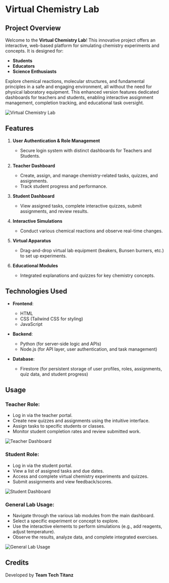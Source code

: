 # Virtual Chemistry Lab

## Project Overview

Welcome to the **Virtual Chemistry Lab**! This innovative project offers an interactive, web-based platform for simulating chemistry experiments and concepts. It is designed for:

- **Students**
- **Educators**
- **Science Enthusiasts**

Explore chemical reactions, molecular structures, and fundamental principles in a safe and engaging environment, all without the need for physical laboratory equipment. This enhanced version features dedicated dashboards for teachers and students, enabling interactive assignment management, completion tracking, and educational task oversight.

![Virtual Chemistry Lab](https://github.com/user-attachments/assets/c452b998-ce12-450a-8696-86d5315f81c4)


## Features

1. **User  Authentication & Role Management**
   - Secure login system with distinct dashboards for Teachers and Students.

2. **Teacher Dashboard**
   - Create, assign, and manage chemistry-related tasks, quizzes, and assignments.
   - Track student progress and performance.

3. **Student Dashboard**
   - View assigned tasks, complete interactive quizzes, submit assignments, and review results.

4. **Interactive Simulations**
   - Conduct various chemical reactions and observe real-time changes.

5. **Virtual Apparatus**
   - Drag-and-drop virtual lab equipment (beakers, Bunsen burners, etc.) to set up experiments.

6. **Educational Modules**
   - Integrated explanations and quizzes for key chemistry concepts.



## Technologies Used

- **Frontend**: 
  - HTML
  - CSS (Tailwind CSS for styling)
  - JavaScript

- **Backend**: 
  - Python (for server-side logic and APIs)
  - Node.js (for API layer, user authentication, and task management)

- **Database**: 
  - Firestore (for persistent storage of user profiles, roles, assignments, quiz data, and student progress)



## Usage

### Teacher Role:

- Log in via the teacher portal.
- Create new quizzes and assignments using the intuitive interface.
- Assign tasks to specific students or classes.
- Monitor student completion rates and review submitted work.

![Teacher Dashboard](https://github.com/user-attachments/assets/049e9a58-eb0f-4a4f-b1ac-07e39224c4da)

### Student Role:

- Log in via the student portal.
- View a list of assigned tasks and due dates.
- Access and complete virtual chemistry experiments and quizzes.
- Submit assignments and view feedback/scores.

![Student Dashboard](https://github.com/user-attachments/assets/653d7b62-e6c9-43ec-a815-9e8a9e710dbf)

### General Lab Usage:

- Navigate through the various lab modules from the main dashboard.
- Select a specific experiment or concept to explore.
- Use the interactive elements to perform simulations (e.g., add reagents, adjust temperature).
- Observe the results, analyze data, and complete integrated exercises.

![General Lab Usage](https://github.com/user-attachments/assets/fded9dbb-7f26-476a-8dc8-98b26f2c9ddd)



## Credits

Developed by **Team Tech Titanz** 
